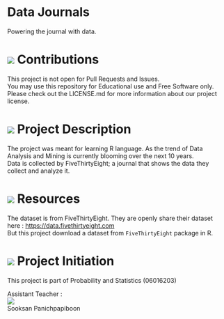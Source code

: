 # Data Journals

Powering the journal with data.

# ![](https://png.icons8.com/material/50/000000/code-fork.png) Contributions
This project is not open for Pull Requests and Issues.<br>
You may use this repository for Educational use and Free Software only.<br>
Please check out the LICENSE.md for more information about our project license.

# ![](https://png.icons8.com/material/50/000000/brief.png) Project Description
The project was meant for learning R language. As the trend of Data Analysis and Mining is currently blooming over the next 10 years.<br>
Data is collected by FiveThirtyEight; a journal that shows the data they collect and analyze it.

# ![](https://png.icons8.com/material/50/000000/google-code.png) Resources
The dataset is from FiveThirtyEight. They are openly share their dataset here : https://data.fivethirtyeight.com<br>
But this project download a dataset from `FiveThirtyEight` package in R.

# <img src="https://png.icons8.com/material/50/000000/brief.png"> Project Initiation
This project is part of Probability and Statistics (06016203)

Assistant Teacher : <br>
![](http://www.it.kmitl.ac.th/system/files/personnel_pics/100510_suksan.png?1274681189)<br>
Sooksan Panichpapiboon
